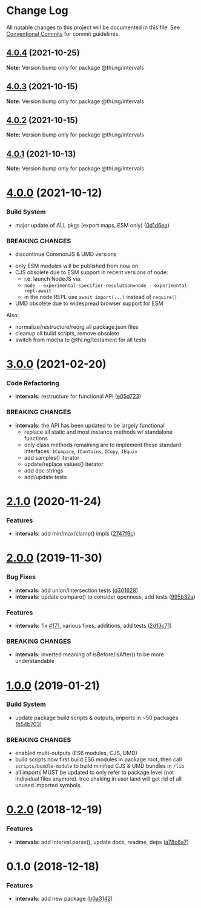 # Change Log

All notable changes to this project will be documented in this file.
See [Conventional Commits](https://conventionalcommits.org) for commit guidelines.

## [4.0.4](https://github.com/thi-ng/umbrella/compare/@thi.ng/intervals@4.0.3...@thi.ng/intervals@4.0.4) (2021-10-25)

**Note:** Version bump only for package @thi.ng/intervals





## [4.0.3](https://github.com/thi-ng/umbrella/compare/@thi.ng/intervals@4.0.2...@thi.ng/intervals@4.0.3) (2021-10-15)

**Note:** Version bump only for package @thi.ng/intervals





## [4.0.2](https://github.com/thi-ng/umbrella/compare/@thi.ng/intervals@4.0.1...@thi.ng/intervals@4.0.2) (2021-10-15)

**Note:** Version bump only for package @thi.ng/intervals





## [4.0.1](https://github.com/thi-ng/umbrella/compare/@thi.ng/intervals@4.0.0...@thi.ng/intervals@4.0.1) (2021-10-13)

**Note:** Version bump only for package @thi.ng/intervals





# [4.0.0](https://github.com/thi-ng/umbrella/compare/@thi.ng/intervals@3.0.13...@thi.ng/intervals@4.0.0) (2021-10-12)


### Build System

* major update of ALL pkgs (export maps, ESM only) ([0d1d6ea](https://github.com/thi-ng/umbrella/commit/0d1d6ea9fab2a645d6c5f2bf2591459b939c09b6))


### BREAKING CHANGES

* discontinue CommonJS & UMD versions

- only ESM modules will be published from now on
- CJS obsolete due to ESM support in recent versions of node:
  - i.e. launch NodeJS via:
  - `node --experimental-specifier-resolution=node --experimental-repl-await`
  - in the node REPL use `await import(...)` instead of `require()`
- UMD obsolete due to widespread browser support for ESM

Also:
- normalize/restructure/reorg all package.json files
- cleanup all build scripts, remove obsolete
- switch from mocha to @thi.ng/testament for all tests






#  [3.0.0](https://github.com/thi-ng/umbrella/compare/@thi.ng/intervals@2.1.5...@thi.ng/intervals@3.0.0) (2021-02-20) 

###  Code Refactoring 

- **intervals:** restructure for functional API ([e05d723](https://github.com/thi-ng/umbrella/commit/e05d723c044f4fe544143afe4263ed936f0d11a0)) 

###  BREAKING CHANGES 

- **intervals:** the API has been updated to be largely functional 
    - replace all static and most instance methods w/ standalone functions 
    - only class methods remaining are to implement these standard interfaces:   `ICompare`, `IContains`, `ICopy`, `IEquiv` 
    - add samples() iterator 
    - update/replace values() iterator 
    - add doc strings 
    - add/update tests 

#  [2.1.0](https://github.com/thi-ng/umbrella/compare/@thi.ng/intervals@2.0.25...@thi.ng/intervals@2.1.0) (2020-11-24) 

###  Features 

- **intervals:** add min/max/clamp() impls ([2747f9c](https://github.com/thi-ng/umbrella/commit/2747f9c5282c29fa39ac9d8aac1aaefbd683eb44)) 

#  [2.0.0](https://github.com/thi-ng/umbrella/compare/@thi.ng/intervals@1.0.15...@thi.ng/intervals@2.0.0) (2019-11-30) 

###  Bug Fixes 

- **intervals:** add union/intersection tests ([d301628](https://github.com/thi-ng/umbrella/commit/d301628bf0f9c3c7c09ebe2eb8e98a98b899d5c4)) 
- **intervals:** update compare() to consider openness, add tests ([995b32a](https://github.com/thi-ng/umbrella/commit/995b32ac5fb4c4ecfa978555dc99d7c6e1264b0f)) 

###  Features 

- **intervals:** fix [#171](https://github.com/thi-ng/umbrella/issues/171), various fixes, additions, add tests ([2d13c71](https://github.com/thi-ng/umbrella/commit/2d13c7169f978918af444d89fcd50420761a6401)) 

###  BREAKING CHANGES 

- **intervals:** inverted meaning of isBefore/isAfter() to be more understandable 

#  [1.0.0](https://github.com/thi-ng/umbrella/compare/@thi.ng/intervals@0.2.0...@thi.ng/intervals@1.0.0) (2019-01-21) 

###  Build System 

- update package build scripts & outputs, imports in ~50 packages ([b54b703](https://github.com/thi-ng/umbrella/commit/b54b703)) 

###  BREAKING CHANGES 

- enabled multi-outputs (ES6 modules, CJS, UMD) 
- build scripts now first build ES6 modules in package root, then call   `scripts/bundle-module` to build minified CJS & UMD bundles in `/lib` 
- all imports MUST be updated to only refer to package level   (not individual files anymore). tree shaking in user land will get rid of   all unused imported symbols. 

#  [0.2.0](https://github.com/thi-ng/umbrella/compare/@thi.ng/intervals@0.1.0...@thi.ng/intervals@0.2.0) (2018-12-19) 

###  Features 

- **intervals:** add Interval.parse(), update docs, readme, deps ([a78c6a7](https://github.com/thi-ng/umbrella/commit/a78c6a7)) 

#  0.1.0 (2018-12-18) 

###  Features 

- **intervals:** add new package ([b0a3142](https://github.com/thi-ng/umbrella/commit/b0a3142))

